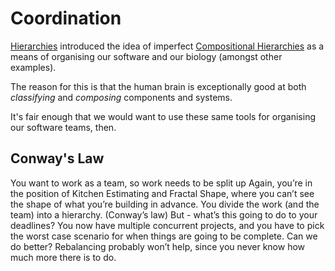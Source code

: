 
# Coordination

[Hierarchies]() introduced the idea of imperfect [Compositional Hierarchies]() as a means of organising our software and our biology (amongst other examples). 

The reason for this is that the human brain is exceptionally good at both _classifying_ and _composing_ components and systems.

It's fair enough that we would want to use these same tools for organising our software teams, then.

## Conway's Law




  

You want to work as a team, so work needs to be split up
Again, you’re in the position of Kitchen Estimating and Fractal Shape, where you can’t see the shape of what you’re building in advance.
You divide the work (and the team) into a hierarchy.  (Conway’s law)
But - what’s this going to do to your deadlines?  You now have multiple concurrent projects, and you have to pick the worst case scenario for when things are going to be complete.
Can we do better?  Rebalancing probably won’t help, since you never know how much more there is to do.